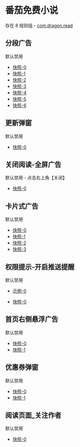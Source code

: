 # 番茄免费小说

存在 8 规则组 - [com.dragon.read](/src/apps/com.dragon.read.ts)

## 分段广告

默认禁用

- [快照-0](https://i.gkd.li/import/13520160)
- [快照-1](https://i.gkd.li/import/13843155)
- [快照-2](https://i.gkd.li/import/13520219)
- [快照-3](https://i.gkd.li/import/13674550)
- [快照-4](https://i.gkd.li/import/13674556)
- [快照-5](https://i.gkd.li/import/13816453)
- [快照-6](https://i.gkd.li/import/13816454)

## 更新弹窗

默认禁用

- [快照-0](https://i.gkd.li/import/12716477)

## 关闭阅读-全屏广告

默认禁用 - 点击右上角【关闭】

- [快照-0](https://i.gkd.li/import/13191156)

## 卡片式广告

默认禁用

- [快照-0](https://i.gkd.li/import/12908734)
- [快照-1](https://i.gkd.li/import/12716444)
- [快照-2](https://i.gkd.li/import/13062909)
- [快照-3](https://i.gkd.li/import/13520314)

## 权限提示-开启推送提醒

默认禁用

- [示例-0](https://m.gkd.li/110102406/adb922a2-40fc-4881-a282-350104ad96cd)

- [快照-0](https://i.gkd.li/i/16109962)

## 首页右侧悬浮广告

默认禁用

- [快照-0](https://i.gkd.li/import/12716506)
- [快照-1](https://i.gkd.li/import/13318796)

## 优惠券弹窗

默认禁用

- [快照-0](https://i.gkd.li/import/12910159)
- [快照-1](https://i.gkd.li/import/12878266)

## 阅读页面\_关注作者

默认禁用

- [快照-0](https://i.gkd.li/import/13399505)

